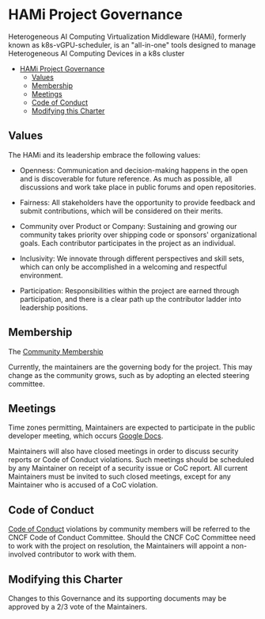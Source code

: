 # HAMi Project Governance

Heterogeneous AI Computing Virtualization Middleware (HAMi), formerly known as k8s-vGPU-scheduler, is an "all-in-one" tools designed to manage Heterogeneous AI Computing Devices in a k8s cluster

- [HAMi Project Governance](#hami-project-governance)
  - [Values](#values)
  - [Membership](#membership)
  - [Meetings](#meetings)
  - [Code of Conduct](#code-of-conduct)
  - [Modifying this Charter](#modifying-this-charter)

## Values

The HAMi and its leadership embrace the following values:

* Openness: Communication and decision-making happens in the open and is discoverable for future
  reference. As much as possible, all discussions and work take place in public
  forums and open repositories.

* Fairness: All stakeholders have the opportunity to provide feedback and submit
  contributions, which will be considered on their merits.

* Community over Product or Company: Sustaining and growing our community takes
  priority over shipping code or sponsors' organizational goals. Each
  contributor participates in the project as an individual.

* Inclusivity: We innovate through different perspectives and skill sets, which
  can only be accomplished in a welcoming and respectful environment.

* Participation: Responsibilities within the project are earned through
  participation, and there is a clear path up the contributor ladder into leadership
  positions.

## Membership

The [Community Membership](./CONTRIBUTOR-LADDER.md)

Currently, the maintainers are the governing body for the project. This may
change as the community grows, such as by adopting an elected steering committee.

## Meetings

Time zones permitting, Maintainers are expected to participate in the public
developer meeting, which occurs
[Google Docs](https://docs.google.com/document/d/1YC6hco03_oXbF9IOUPJ29VWEddmITIKIfSmBX8JtGBw/edit).  

Maintainers will also have closed meetings in order to discuss security reports
or Code of Conduct violations. Such meetings should be scheduled by any
Maintainer on receipt of a security issue or CoC report. All current Maintainers
must be invited to such closed meetings, except for any Maintainer who is
accused of a CoC violation.

## Code of Conduct

[Code of Conduct](./CODE_OF_CONDUCT.md)
violations by community members will be referred to the CNCF Code of Conduct
Committee. Should the CNCF CoC Committee need to work with the project on resolution, the
Maintainers will appoint a non-involved contributor to work with them.

## Modifying this Charter

Changes to this Governance and its supporting documents may be approved by 
a 2/3 vote of the Maintainers.